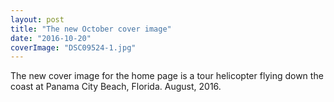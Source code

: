 ```yaml
---
layout: post
title: "The new October cover image"
date: "2016-10-20"
coverImage: "DSC09524-1.jpg"
---
```


The new cover image for the home page is a tour helicopter flying down the coast at Panama City Beach, Florida. August, 2016.
